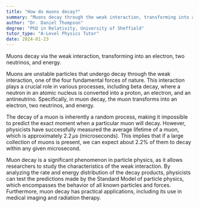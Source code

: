 ```yaml
---
title: "How do muons decay?"
summary: "Muons decay through the weak interaction, transforming into an electron, two neutrinos, and energy."
author: "Dr. Daniel Thompson"
degree: "PhD in Relativity, University of Sheffield"
tutor_type: "A-Level Physics Tutor"
date: 2024-01-23
---
```


Muons decay via the weak interaction, transforming into an electron, two neutrinos, and energy.

Muons are unstable particles that undergo decay through the weak interaction, one of the four fundamental forces of nature. This interaction plays a crucial role in various processes, including beta decay, where a neutron in an atomic nucleus is converted into a proton, an electron, and an antineutrino. Specifically, in muon decay, the muon transforms into an electron, two neutrinos, and energy.

The decay of a muon is inherently a random process, making it impossible to predict the exact moment when a particular muon will decay. However, physicists have successfully measured the average lifetime of a muon, which is approximately $2.2 \, \mu s$ (microseconds). This implies that if a large collection of muons is present, we can expect about $2.2\%$ of them to decay within any given microsecond.

Muon decay is a significant phenomenon in particle physics, as it allows researchers to study the characteristics of the weak interaction. By analyzing the rate and energy distribution of the decay products, physicists can test the predictions made by the Standard Model of particle physics, which encompasses the behavior of all known particles and forces. Furthermore, muon decay has practical applications, including its use in medical imaging and radiation therapy.
    